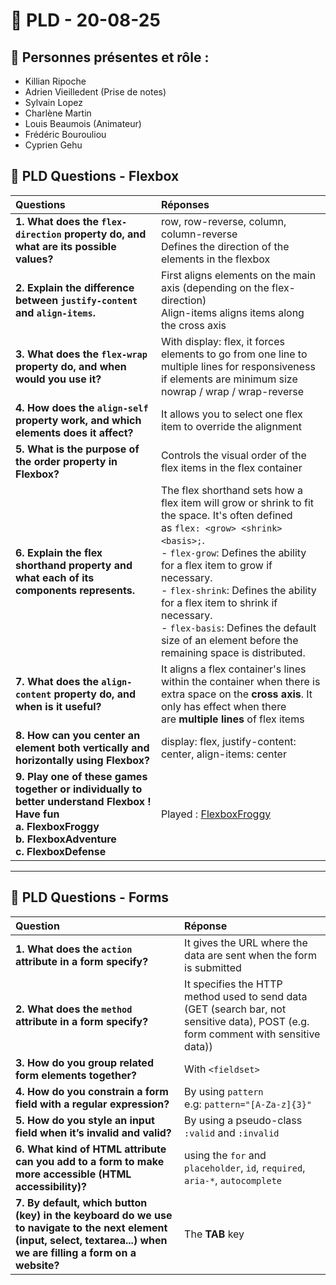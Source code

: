 # 🚡 PLD - 20-08-25

## 🍤 Personnes présentes et rôle :
- Killian Ripoche  
- Adrien Vieilledent (Prise de notes)  
- Sylvain Lopez  
- Charlène Martin  
- Louis Beaumois (Animateur)  
- Frédéric Bourouliou  
- Cyprien Gehu  

## 📗 PLD Questions - Flexbox

| Questions | Réponses |
| :--- | :--- |
| **1. What does the `flex-direction` property do, and what are its possible values?** | row, row-reverse, column, column-reverse<br>Defines the direction of the elements in the flexbox |
| **2. Explain the difference between `justify-content` and `align-items`.** | First aligns elements on the main axis (depending on the flex-direction)<br>Align-items aligns items along the cross axis |
| **3. What does the `flex-wrap` property do, and when would you use it?** | With display: flex, it forces elements to go from one line to multiple lines for responsiveness if elements are minimum size<br>nowrap / wrap / wrap-reverse |
| **4. How does the `align-self` property work, and which elements does it affect?** | It allows you to select one flex item to override the alignment |
| **5. What is the purpose of the order property in Flexbox?** | Controls the visual order of the flex items in the flex container |
| **6. Explain the flex shorthand property and what each of its components represents.** | The flex shorthand sets how a flex item will grow or shrink to fit the space. It's often defined as `flex: <grow> <shrink> <basis>;`.  <br>- `flex-grow`: Defines the ability for a flex item to grow if necessary.  <br>- `flex-shrink`: Defines the ability for a flex item to shrink if necessary.  <br>- `flex-basis`: Defines the default size of an element before the remaining space is distributed. |
| **7. What does the `align-content` property do, and when is it useful?** | It aligns a flex container's lines within the container when there is extra space on the **cross axis**. It only has effect when there are **multiple lines** of flex items |
| **8. How can you center an element both vertically and horizontally using Flexbox?** | display: flex, justify-content: center, align-items: center |
| **9. Play one of these games together or individually to better understand Flexbox ! Have fun<br>a. FlexboxFroggy<br>b. FlexboxAdventure<br>c. FlexboxDefense** | Played : [FlexboxFroggy](https://flexboxfroggy.com/#fr) |

---

## 🔖 PLD Questions - Forms

| Question | Réponse |
| :--- | :--- |
| **1. What does the `action` attribute in a form specify?** | It gives the URL where the data are sent when the form is submitted |
| **2. What does the `method` attribute in a form specify?** | It specifies the HTTP method used to send data (GET (search bar, not sensitive data), POST (e.g. form comment with sensitive data)) |
| **3. How do you group related form elements together?** | With `<fieldset>` |
| **4. How do you constrain a form field with a regular expression?** | By using `pattern` e.g: `pattern="[A-Za-z]{3}"` |
| **5. How do you style an input field when it’s invalid and valid?** | By using a pseudo-class `:valid` and `:invalid` |
| **6. What kind of HTML attribute can you add to a form to make more accessible (HTML accessibility)?** | using the `for` and  `placeholder`, `id`, `required`, `aria-*`, `autocomplete` |
| **7. By default, which button (key) in the keyboard do we use to navigate to the next element (input, select, textarea...) when we are filling a form on a website?** | The **TAB** key |
